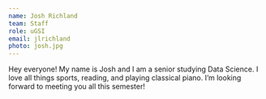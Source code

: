 ```yaml
---
name: Josh Richland
team: Staff
role: uGSI
email: jlrichland
photo: josh.jpg
---
```


Hey everyone! My name is Josh and I am a senior studying Data Science. I love all things sports, reading, and playing classical piano. I’m looking forward to meeting you all this semester!